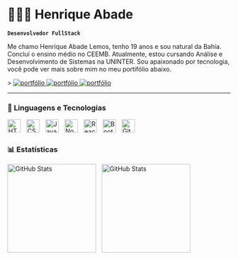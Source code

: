 # 👩🏻‍💻 Henrique Abade

**`Desenvolvedor FullStack`**

Me chamo Henrique Abade Lemos, tenho 19 anos e sou natural da Bahia. Concluí o ensino médio no CEEMB. Atualmente, estou cursando Análise e Desenvolvimento de Sistemas na UNINTER. Sou apaixonado por tecnologia, você pode ver mais sobre mim no meu portifólio abaixo.

<p align="left">
 >
    <a href="https://portfolio-wheat-one-63.vercel.app">
        <img 
            alt="portfólio" 
            title="Acesse meu portfólio" 
            src="https://custom-icon-badges.demolab.com/badge/Portfólio-CE4630?style=for-the-badge&logo=globe&logoColor=white"
        />
    </a>
     <a href="https://github.com/rickdev8?tab=repositories&sort=stargazers">
        <img 
            alt="portfólio" 
            title="Acesse meu portfólio" 
            src="https://custom-icon-badges.demolab.com/github/stars/rickdev8?color=55960c&style=for-the-badge&labelColor=488207&logo=star&label=Estrelas"
        />
    </a>
     <a href="https://github.com/rickdev8p">
        <img 
            alt="portfólio" 
            title="Acesse meu portfólio" 
            src="https://custom-icon-badges.demolab.com/github/followers/rickdev8?color=236ad3&labelColor=1155ba&style=for-the-badge&logo=github&label=Seguidores&logoColor=white"
        />
    </a>
</p>

---

### 🤖 Linguagens e Tecnologias

<img 
    align="left" 
    alt="HTML"
    title="HTML" 
    width="30px" 
    style="padding-right: 10px;" 
    src="https://cdn.jsdelivr.net/gh/devicons/devicon@latest/icons/html5/html5-original.svg" 
/>
<img 
    align="left" 
    alt="CSS" 
    title="CSS"
    width="30px" 
    style="padding-right: 10px;" 
    src="https://cdn.jsdelivr.net/gh/devicons/devicon@latest/icons/css3/css3-original.svg" 
/>
<img 
    align="left" 
    alt="JavaScript" 
    title="JavaScript"
    width="30px" 
    style="padding-right: 10px;" 
    src="https://cdn.jsdelivr.net/gh/devicons/devicon@latest/icons/javascript/javascript-original.svg" 
/>
<img 
    align="left" 
    alt="NodeJs"
    title="TypeScript" 
    width="30px" 
    style="padding-right: 10px;" 
    src="https://cdn.jsdelivr.net/gh/devicons/devicon@latest/icons/nodejs/nodejs-original.svg" 
/>
<img 
    align="left" 
    alt="React"
    title="React" 
    width="30px" 
    style="padding-right: 10px;" 
    src="https://cdn.jsdelivr.net/gh/devicons/devicon@latest/icons/react/react-original.svg" 
/>
<img 
    align="left" 
    alt="Bootstrap"
    title="Bootstrap" 
    width="30px" 
    style="padding-right: 10px;" 
    src="https://cdn.jsdelivr.net/gh/devicons/devicon@latest/icons/bootstrap/bootstrap-original.svg" 
/>
<img
    align="left" 
    alt="Git" 
    title="Git"
    width="30px" 
    style="padding-right: 10px;" 
    src="https://cdn.jsdelivr.net/gh/devicons/devicon@latest/icons/git/git-original.svg" 
/>


<br/>
<br/>

### 📊 Estatísticas

<p>
  <img 
    align="left" 
    alt="GitHub Stats" 
    height="200" 
    style="padding-right: 10px;" 
    src="https://github-readme-stats.vercel.app/api?username=rickdev8&show_icons=true&theme=tokyonight&include_all_commits=true&locale=pt-br" 
  />

<img 
      align="left" 
      alt="GitHub Stats" 
      height="200" 
      src="https://github-readme-stats.vercel.app/api/top-langs/?username=rickdev8&theme=tokyonight&layout=compact&custom_title=Tecnologias&langs_count=9" 
  />

</p>

